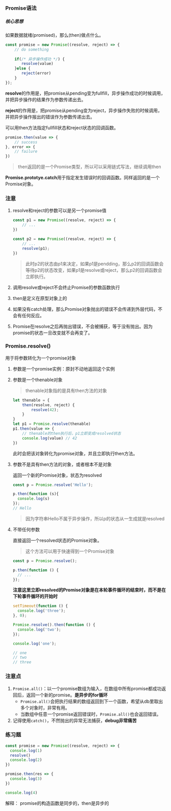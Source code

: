 ### Promise语法

##### 核心思想

如果数据就绪(promised)，那么(then)做点什么。

```javascript
const promise = new Promise((resolve, reject) => {
    // do something
    
    if(/* 异步操作成功 */) {
       resolve(value)
	}else {
       reject(error)
    }
});
```

**resolve**的作用是，把promise从pending变为fullfill，异步操作成功的时候调用，并把异步操作的结果作为参数传递出去。

**reject**的作用是，把promise从pending变为reject，异步操作失败的时候调用，并把异步操作报出的错误作为参数传递出去。

可以用then方法指定fullfill状态和reject状态的回调函数。

```javascript
promise.then(value => {
    // success
}, error => {
    // failure
})
```

> then返回的是一个Promise类型，所以可以采用链式写法，继续调用then

**Promise.prototye.catch**用于指定发生错误时的回调函数。同样返回的是一个Promise对象。



### 注意

1. resolve和reject的参数可以是另一个promise值

   ```javascript
   const p1 = new Promise((resolve, reject) => {
       // ...
   })
   
   const p2 = new Promise((resolve, reject) => {
       // ...
       resolve(p1);
   })
   ```

   > 此时p2的状态由p1来决定，如果p1是pendding，那么p2的回调函数会等待p2的状态改变，如果p1是resolve或reject，那么p2的回调函数会立即执行。

2. 调用resolve或reject不会终止Promise的参数函数执行

3. then是定义在原型对象上的

4. 如果没有catch处理，那么Promise对象抛出的错误不会传递到外层代码，不会有任何反应。

5. Promise在resolve之后再抛出错误，不会被捕获，等于没有抛出。因为promise的状态一旦改变就不会再变了。

### Promise.resolve()

用于将参数转化为一个promise对象

1. 参数是一个promise实例：原封不动地返回这个实例

2. 参数是一个thenable对象

   > thenable对象指的是具有then方法的对象

   ```javascript
   let thenable = {
       then(resolve, reject) {
           resolve(42);
       }
   }
   let p1 = Promise.resolve(thenable)
   p1.then(value => {
       // thenable的then执行后，p1立即变成resolved状态
       console.log(value) // 42
   })
   ```

   此时会把该对象转化为promise对象，并且立即执行then方法。

3. 参数不是具有then方法的对象，或者根本不是对象

   返回一个新的Promise对象，状态为resolved

   ```javascript
   const p = Promise.resolve('Hello');
   
   p.then(function (s){
     console.log(s)
   });
   // Hello
   
   ```

   > 因为字符串Hello不属于异步操作，所以p的状态从一生成就是resolved

4. 不带任何参数

   直接返回一个resolved状态的Promise对象。

   > 这个方法可以用于快速得到一个Promise对象

   ```javascript
   const p = Promise.resolve();
   
   p.then(function () {
     // ...
   });
   
   ```

   **注意这里立即resolved的Promise对象是在本轮事件循环的结束时，而不是在下轮事件循环的开始时**

   ```javascript
   setTimeout(function () {
     console.log('three');
   }, 0);
   
   Promise.resolve().then(function () {
     console.log('two');
   });
   
   console.log('one');
   
   // one
   // two
   // three
   ```

   

### 注意点

1. `Promise.all()`：以一个promise数组为输入，在数组中所有promise都成功返回后，返回一个新的promise。**是异步的for循环**
   * `Promise.all()`会把执行结果的数组返回到下一个函数，希望从db里取出多个对象时，非常有用。
   * 当数组中任意一个promise返回错误时，`Promise.all()`也会返回错误。
2. 记得使用`catch()`，不然抛出的异常无法捕获，**debug非常痛苦**



### 练习题

```javascript
const promise = new Promise((resolve, reject) => {
  console.log(1)
  resolve()
  console.log(2)
})

promise.then(res => {
  console.log(3)
})

console.log(4)
```

解释： promise的构造函数是同步的，then是异步的